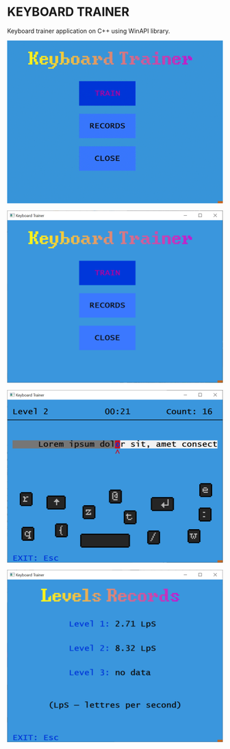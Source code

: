 # KEYBOARD TRAINER

Keyboard trainer application on C++ using WinAPI library.

![sc0](screenshots/screenshot_0.gif)


![sc1](screenshots/screenshot_1.png)


![sc3](screenshots/screenshot_3.png)


![sc2](screenshots/screenshot_2.png)
